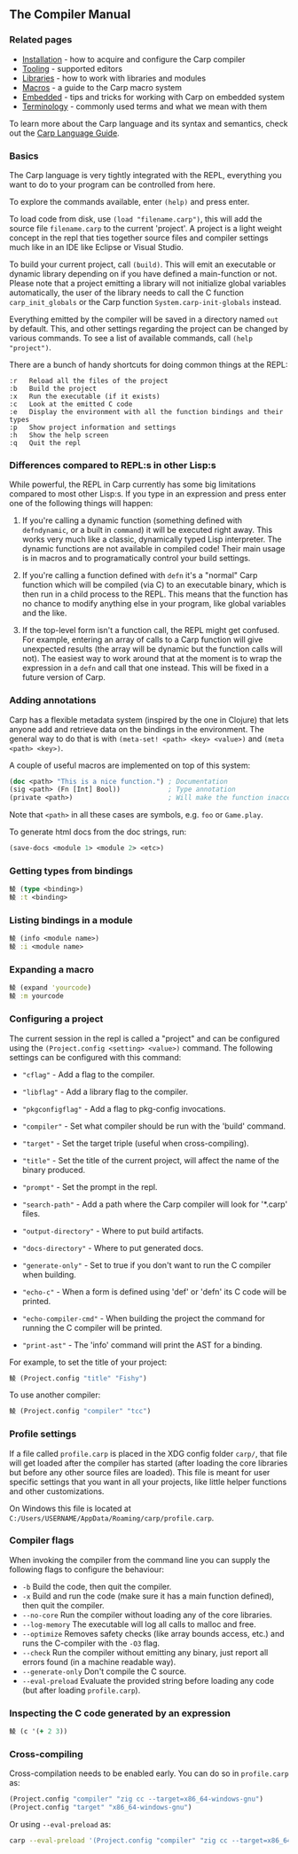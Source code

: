 ## The Compiler Manual

### Related pages

* [Installation](Install.md) - how to acquire and configure the Carp compiler
* [Tooling](Tooling.md) - supported editors
* [Libraries](Libraries.md) - how to work with libraries and modules
* [Macros](Macros.md) - a guide to the Carp macro system
* [Embedded](Embedded.md) - tips and tricks for working with Carp on embedded system
* [Terminology](Terminology.md) - commonly used terms and what we mean with them

To learn more about the Carp language and its syntax and semantics, check out the [Carp Language Guide](docs/LanguageGuide.md).

### Basics

The Carp language is very tightly integrated with the REPL, everything you want to do to your program can be controlled from here.

To explore the commands available, enter ```(help)``` and press enter.

To load code from disk, use ```(load "filename.carp")```, this will add the source file `filename.carp` to the current 'project'. A project is a light weight concept in the repl that ties together source files and compiler settings much like in an IDE like Eclipse or Visual Studio.

To build your current project, call ```(build)```. This will emit an executable or dynamic library depending on if you have defined a main-function or not. Please note that a project emitting a library will not initialize global variables automatically, the user of the library needs to call the C function `carp_init_globals` or the Carp function `System.carp-init-globals` instead.

Everything emitted by the compiler will be saved in a directory named ```out``` by default. This, and other settings regarding the project can be changed by various commands. To see a list of available commands, call ```(help "project")```.

There are a bunch of handy shortcuts for doing common things at the REPL:

```
:r   Reload all the files of the project
:b   Build the project
:x   Run the executable (if it exists)
:c   Look at the emitted C code
:e   Display the environment with all the function bindings and their types
:p   Show project information and settings
:h   Show the help screen
:q   Quit the repl
```

### Differences compared to REPL:s in other Lisp:s

While powerful, the REPL in Carp currently has some big limitations compared to most other Lisp:s. If you type in an expression and press enter one of the following things will happen:

1. If you're calling a dynamic function (something defined with `defndynamic`, or a built in `command`) it will be executed right away. This works very much like a classic, dynamically typed Lisp interpreter. The dynamic functions are not available in compiled code! Their main usage is in macros and to programatically control your build settings.

2. If you're calling a function defined with `defn` it's a "normal" Carp function which will be compiled (via C) to an executable binary, which is then run in a child process to the REPL. This means that the function has no chance to modify anything else in your program, like global variables and the like.

3. If the top-level form isn't a function call, the REPL might get confused. For example, entering an array of calls to a Carp function will give unexpected results (the array will be dynamic but the function calls will not). The easiest way to work around that at the moment is to wrap the expression in a `defn` and call that one instead. This will be fixed in a future version of Carp.

### Adding annotations

Carp has a flexible metadata system (inspired by the one in Clojure) that lets anyone add and retrieve data on the bindings in the environment. The general way to do that is with `(meta-set! <path> <key> <value>)` and `(meta <path> <key>)`.

A couple of useful macros are implemented on top of this system:

```clojure
(doc <path> "This is a nice function.") ; Documentation
(sig <path> (Fn [Int] Bool))            ; Type annotation
(private <path>)                        ; Will make the function inaccesible to other modules
```

Note that `<path>` in all these cases are symbols, e.g. `foo` or `Game.play`.

To generate html docs from the doc strings, run:

```clojure
(save-docs <module 1> <module 2> <etc>)
```

### Getting types from bindings

```clojure
鲮 (type <binding>)
鲮 :t <binding>
```

### Listing bindings in a module

```clojure
鲮 (info <module name>)
鲮 :i <module name>
```

### Expanding a macro

```clojure
鲮 (expand 'yourcode)
鲮 :m yourcode
```

### Configuring a project

The current session in the repl is called a "project" and can be configured using the `(Project.config <setting> <value>)` command. The following settings can be configured with this command:

* ```"cflag"```              - Add a flag to the compiler.
* ```"libflag"```            - Add a library flag to the compiler.
* ```"pkgconfigflag"```      - Add a flag to pkg-config invocations.
* ```"compiler"```           - Set what compiler should be run with the 'build' command.
* ```"target"```             - Set the target triple (useful when cross-compiling).
* ```"title"```              - Set the title of the current project, will affect the name of the binary produced.
* ```"prompt"```             - Set the prompt in the repl.
* ```"search-path"```        - Add a path where the Carp compiler will look for '*.carp' files.
* ```"output-directory"```    - Where to put build artifacts.
* ```"docs-directory"```      - Where to put generated docs.
* ```"generate-only"```      - Set to true if you don't want to run the C compiler when building.

* ```"echo-c"```             - When a form is defined using 'def' or 'defn' its C code will be printed.
* ```"echo-compiler-cmd"```  - When building the project the command for running the C compiler will be printed.
* ```"print-ast"```          - The 'info' command will print the AST for a binding.

For example, to set the title of your project:

```clojure
鲮 (Project.config "title" "Fishy")
```

To use another compiler:
```clojure
鲮 (Project.config "compiler" "tcc")
```

### Profile settings

If a file called ```profile.carp``` is placed in the XDG config folder ```carp/```, that file will get loaded after the compiler has started (after loading the core libraries but before any other source files are loaded). This file is meant for user specific settings that you want in all your projects, like little helper functions and other customizations.

On Windows this file is located at ```C:/Users/USERNAME/AppData/Roaming/carp/profile.carp```.

### Compiler flags

When invoking the compiler from the command line you can supply the following flags to configure the behaviour:

* ```-b``` Build the code, then quit the compiler.
* ```-x``` Build and run the code (make sure it has a main function defined), then quit the compiler.
* ```--no-core``` Run the compiler without loading any of the core libraries.
* ```--log-memory``` The executable will log all calls to malloc and free.
* ```--optimize``` Removes safety checks (like array bounds access, etc.) and runs the C-compiler with the `-O3` flag.
* ```--check``` Run the compiler without emitting any binary, just report all errors found (in a machine readable way).
* ```--generate-only``` Don't compile the C source.
* ```--eval-preload``` Evaluate the provided string before loading any code (but after loading ```profile.carp```).

### Inspecting the C code generated by an expression

```clojure
鲮 (c '(+ 2 3))
```

### Cross-compiling

Cross-compilation needs to be enabled early. You can do so in ```profile.carp``` as:

```clojure
(Project.config "compiler" "zig cc --target=x86_64-windows-gnu")
(Project.config "target" "x86_64-windows-gnu")
```

Or using ```--eval-preload``` as:

```sh
carp --eval-preload '(Project.config "compiler" "zig cc --target=x86_64-windows-gnu") (Project.config "target" "x86_64-windows-gnu")' -b whatever.carp
```
